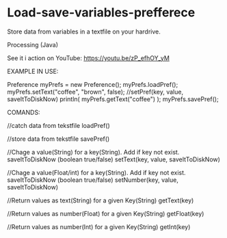 # Load-save-variables-prefferece

Store data from variables in a textfile on your hardrive.

Processing (Java)

See it i action on YouTube:
https://youtu.be/zP_efhOY_yM

EXAMPLE IN USE:

Preference myPrefs = new Preference();
myPrefs.loadPref();
myPrefs.setText("coffee", "brown", false);        //setPref(key, value, saveItToDiskNow)
println( myPrefs.getText("coffee") );
  myPrefs.savePref();


COMANDS:

//catch data from tekstfile
loadPref()

//store data from tekstfile
savePref()


//Chage a value(String) for a key(String). Add if key not exist.  saveItToDiskNow (boolean true/false)
setText(key, value, saveItToDiskNow)          


//Chage a value(Float/int) for a key(String). Add if key not exist.  saveItToDiskNow (boolean true/false)
setNumber(key, value, saveItToDiskNow)

//Return values as text(String) for a given Key(String)
getText(key)

//Return values as number(Float) for a given Key(String)
getFloat(key)

//Return values as number(Int) for a given Key(String)
getInt(key)
